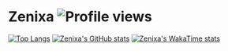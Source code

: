 # Zenixa ![Profile views](https://komarev.com/ghpvc/?username=Zenixa)


[![Top Langs](https://vercel-theta-wine.vercel.app/api/top-langs/?username=Zenixa&layout=compact&langs_count=10&theme=transparent)](https://github.com/anuraghazra/github-readme-stats)
[![Zenixa's GitHub stats](https://github-readme-stats.vercel.app/api?username=Zenixa&show_icons=true&theme=transparent)](https://github.com/anuraghazra/github-readme-stats)
[![Zenixa's WakaTime stats](https://github-readme-stats.vercel.app/api/wakatime?username=fshn06&theme=transparent&layout=compact&langs_count=6&hide=text,other)]((https://github.com/anuraghazra/github-readme-stats))
